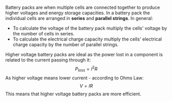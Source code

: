 Battery packs are when multiple cells are connected together to produce higher voltages and energy storage capacities.
In a battery pack the individual cells are arranged in **series** and **parallel strings**.
In general:
- To calculate the voltage of the battery pack multiply the cells' voltage by the number of cells in series.
- To calculate the electrical charge capacity multiply the cells' electrical charge capacity by the number of parallel strings.

Higher voltage battery packs are ideal as the power lost in a component is related to the current passing through it:
$$P_{loss}=I^{2}R$$
As higher voltage means lower current - according to Ohms Law:
$$V=IR$$
This means that higher voltage battery packs are more efficient.
